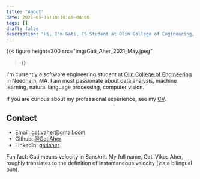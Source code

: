 ```yaml
---
title: "About"
date: 2021-05-19T10:18:48-04:00
tags: []
draft: false
description: "Hi, I'm Gati, CS Student at Olin College of Engineering, class of 2023"
---
```


{{< figure
height=300 
src="img/Gati_Aher_2021_May.jpeg" 
>}}

I'm currently a software engineering student at [Olin College of Engineering](https://www.olin.edu/) in Needham, MA. I am most passionate about data analysis, machine learning, natural language processing, computer vision.

If you are curious about my professional experience, see my [CV](/Gati_Aher_Resume_01-25-2021.pdf).

## Contact

* Email:    gativaher@gmail.com
* Github:   [@GatiAher](https://github.com/GatiAher)
* LinkedIn: [gatiaher](https://www.linkedin.com/in/gatiaher)

Fun fact: Gati means velocity in Sanskrit. My full name, Gati Vikas Aher, roughly translates to the definition of instantaneous velocity (via a bilingual pun).